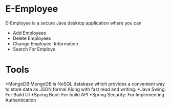 # E-Employee
E-Employee is a secure Java desktop application where you can 
* Add  Employees
* Delete Employees
* Change Employee' Information
* Search For Employe
# Tools
*MongoDB:MongoDB is NoSQL database which provides a convenient way to store data as JSON formal Along with fast read and writing.
*Java Swing: For Build UI
*Spring Boot: For build API 
*Spring Security: For Implementing Authentication

